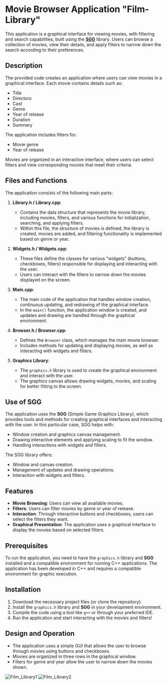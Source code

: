 # Movie Browser Application "Film-Library"

This application is a graphical interface for viewing movies, with filtering and search capabilities, built using the **[SGG](https://github.com/cgaueb/sgg)** library. Users can browse a collection of movies, view their details, and apply filters to narrow down the search according to their preferences.

## Description

The provided code creates an application where users can view movies in a graphical interface. Each movie contains details such as:
- Title
- Directors
- Cast
- Genre
- Year of release
- Duration
- Summary

The application includes filters for:
- Movie genre
- Year of release

Movies are organized in an interactive interface, where users can select filters and view corresponding movies that meet their criteria.

## Files and Functions

The application consists of the following main parts:

1. **Library.h / Library.cpp**:
   - Contains the data structure that represents the movie library, including movies, filters, and various functions for initialization, searching, and applying filters.
   - Within this file, the structure of movies is defined, the library is created, movies are added, and filtering functionality is implemented based on genre or year.

2. **Widgets.h / Widgets.cpp**:
   - These files define the classes for various "widgets" (buttons, checkboxes, filters) responsible for displaying and interacting with the user.
   - Users can interact with the filters to narrow down the movies displayed on the screen.

3. **Main.cpp**:
   - The main code of the application that handles window creation, continuous updating, and redrawing of the graphical interface.
   - In the `main()` function, the application window is created, and updates and drawing are handled through the graphical environment.

4. **Browser.h / Browser.cpp**:
   - Defines the `Browser` class, which manages the main movie browser.
   - Includes methods for updating and displaying movies, as well as interacting with widgets and filters.

5. **Graphics Library**:
   - The `graphics.h` library is used to create the graphical environment and interact with the user.
   - The graphics canvas allows drawing widgets, movies, and scaling for better fitting to the screen.

## Use of SGG

The application uses the **SGG** (Simple Game Graphics Library), which provides tools and methods for creating graphical interfaces and interacting with the user. In this particular case, SGG helps with:
- Window creation and graphics canvas management.
- Drawing interactive elements and applying scaling to fit the window.
- Handling interactions with widgets and filters.

The SGG library offers:
- Window and canvas creation.
- Management of updates and drawing operations.
- Interaction with widgets and filters.

## Features

- **Movie Browsing**: Users can view all available movies.
- **Filters**: Users can filter movies by genre or year of release.
- **Interaction**: Through interactive buttons and checkboxes, users can select the filters they want.
- **Graphical Presentation**: The application uses a graphical interface to display the movies based on selected filters.

## Prerequisites

To run the application, you need to have the `graphics.h` library and **SGG** installed and a compatible environment for running C++ applications. The application has been developed in C++ and requires a compatible environment for graphic execution.

## Installation

1. Download the necessary project files (or clone the repository).
2. Install the `graphics.h` library and **SGG** in your development environment.
3. Compile the code using a tool like `g++` or through your preferred IDE.
4. Run the application and start interacting with the movies and filters!

## Design and Operation

- The application uses a simple GUI that allows the user to browse through movies using buttons and checkboxes.
- Movies are organized in three rows in the graphical window.
- Filters for genre and year allow the user to narrow down the movies shown.
  
![Film_Library1](https://github.com/user-attachments/assets/bbf8b296-4a0e-4da4-aa6a-fdbf9e3398c9)
![Film_Library2](https://github.com/user-attachments/assets/17eb3c5b-229e-4bd7-b853-5426bae42f37)
